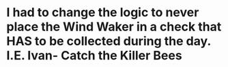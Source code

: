 # I had to change the logic to never place the Wind Waker in a check that HAS to be collected during the day. I.E. Ivan- Catch the Killer Bees
